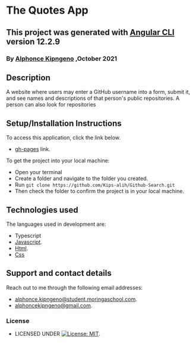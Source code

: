 # The Quotes App

## This project was generated with [Angular CLI](https://github.com/angular/angular-cli) version 12.2.9

### By [Alphonce Kipngeno](https://github.com/Kips-alih) ,October 2021

## Description

A website where users may enter a GitHub username into a form, submit it, and see names and descriptions of that person's public repositories. A person can also look for repositories

## Setup/Installation Instructions

To access this application, click the link below.

* [gh-pages](https://kips-alih.github.io/Github-Search/) link.

To get the project into your local machine:

* Open your terminal
* Create a folder and navigate to the folder you created.
* Run `git clone https://github.com/Kips-alih/Github-Search.git`
* Then check the folder to confirm the project is in your local machine.

## Technologies used

The languages used in development are:

* Typescript
* [Javascript](https://www.w3schools.com/js/).
* [Html](https://www.w3schools.com/html/).
* [Css](https://www.w3schools.com/css/)

## Support and contact details

Reach out to me through the following email addresses:

* alphonce.kipngeno@student.moringaschool.com.
* alphoncekipngeno@gmail.com.

### License

* LICENSED UNDER  [![License: MIT](https://img.shields.io/badge/License-MIT-yellow.svg)](LICENSE).
